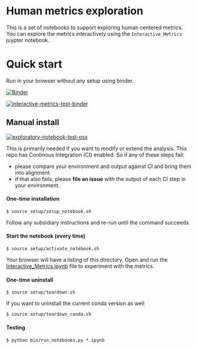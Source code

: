 # Human metrics exploration

This is a set of notebooks to support exploring human centered metrics. You can explore the metrics interactively using the `Interactive_Metrics` juypter notebook.

# Quick start

Run in your browser without any setup using binder.

[![Binder](https://mybinder.org/badge_logo.svg)](https://mybinder.org/v2/gh/NREL/human-metrics-explore.git/HEAD)

[![interactive-metrics-test-binder](https://github.com/NREL/human-metrics-explore/actions/workflows/interactive-metrics-test-binder.yml/badge.svg)](https://github.com/NREL/human-metrics-explore/actions/workflows/interactive-metrics-test-binder.yml)

## Manual install

[![exploratory-notebook-test-osx](https://github.com/NREL/human-metrics-explore/actions/workflows/interactive-metrics-test-osx.yml/badge.svg)](https://github.com/NREL/human-metrics-explore/actions/workflows/interactive-metrics-test-osx.yml)

This is primarily needed if you want to modify or extend the analysis.
This repo has Continous Integration (CI) enabled. So if any of these steps
fail:
- please compare your environment and output against CI and bring them into alignment
- if that also fails, please **file an issue** with the output of each CI step in your environment.

#### One-time installation

```
$ source setup/setup_notebook.sh
```

Follow any subsidiary instructions and re-run until the command succeeds.

#### Start the notebook (every time)

```
$ source setup/activate_notebook.sh
```

Your browser will have a listing of this directory. Open and run the
[Interactive_Metrics.ipynb](Interactive_Metrics.ipynb) file to experiment with
the metrics.

#### One-time uninstall

```
$ source setup/teardown.sh
```

If you want to uninstall the current conda version as well

```
$ source setup/teardown_conda.sh
```

#### Testing

```
$ python bin/run_notebooks.py *.ipynb
```
